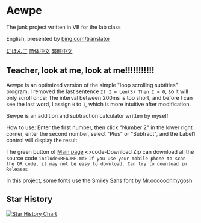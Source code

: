 # Aewpe
The junk project written in VB for the lab class

English, presented by [bing.com/translator](https://bing.com/translator/)

[にほんご](README_JP.md) [简体中文](README.md) [繁體中文](README_TC.md)
## Teacher, look at me, look at me!!!!!!!!!!!
 Aewpe is an optimized version of the simple "loop scrolling subtitles" program, I removed the last sentence `If I = Len(S) Then I = 0`, so it will only scroll once; The interval between 200ms is too short, and before I can see the last word, I assign `0` to `I`, which is more intuitive after modification.

Sewpe is an addition and subtraction calculator written by myself
 
How to use: Enter the first number, then click "Number 2" in the lower right corner, enter the second number, select "Plus" or "Subtract", and the Label1 control will display the result.
 
The green button of [Main page](https://github.com/Gakusyun/Aewpe) <>code-Download Zip can download all the source code `include<README.md>` `If you use your mobile phone to scan the QR code, it may not be easy to download. Can try to download in Releases`
 
In this project, some fonts use the [Smiley Sans](https://github.com/atelier-anchor/smiley-sans) font by Mr.[oooooohmygosh](https://space.bilibili.com/38053181).
## Star History
[![Star History Chart](https://api.star-history.com/svg?repos=Gakusyun/Aewpe&type=Date)](https://star-history.com/#Gakusyun/Aewpe&Date)

